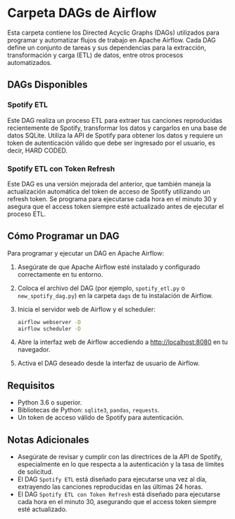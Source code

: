 # Carpeta DAGs de Airflow

Esta carpeta contiene los Directed Acyclic Graphs (DAGs) utilizados para programar y automatizar flujos de trabajo en Apache Airflow. Cada DAG define un conjunto de tareas y sus dependencias para la extracción, transformación y carga (ETL) de datos, entre otros procesos automatizados.

## DAGs Disponibles

### Spotify ETL

Este DAG realiza un proceso ETL para extraer tus canciones reproducidas recientemente de Spotify, transformar los datos y cargarlos en una base de datos SQLite. Utiliza la API de Spotify para obtener los datos y requiere un token de autenticación válido que debe ser ingresado por el usuario, es decir, HARD CODED.

### Spotify ETL con Token Refresh

Este DAG es una versión mejorada del anterior, que también maneja la actualización automática del token de acceso de Spotify utilizando un refresh token. Se programa para ejecutarse cada hora en el minuto 30 y asegura que el access token siempre esté actualizado antes de ejecutar el proceso ETL.

## Cómo Programar un DAG

Para programar y ejecutar un DAG en Apache Airflow:

1. Asegúrate de que Apache Airflow esté instalado y configurado correctamente en tu entorno.
2. Coloca el archivo del DAG (por ejemplo, `spotify_etl.py` o `new_spotify_dag.py`) en la carpeta `dags` de tu instalación de Airflow.
3. Inicia el servidor web de Airflow y el scheduler:

    ```sh
    airflow webserver -D
    airflow scheduler -D
    ```

4. Abre la interfaz web de Airflow accediendo a [http://localhost:8080](http://localhost:8080) en tu navegador.
5. Activa el DAG deseado desde la interfaz de usuario de Airflow.

## Requisitos

- Python 3.6 o superior.
- Bibliotecas de Python: `sqlite3`, `pandas`, `requests`.
- Un token de acceso válido de Spotify para autenticación.

## Notas Adicionales

- Asegúrate de revisar y cumplir con las directrices de la API de Spotify, especialmente en lo que respecta a la autenticación y la tasa de límites de solicitud.
- El DAG `Spotify ETL` está diseñado para ejecutarse una vez al día, extrayendo las canciones reproducidas en las últimas 24 horas.
- El DAG `Spotify ETL con Token Refresh` está diseñado para ejecutarse cada hora en el minuto 30, asegurando que el access token siempre esté actualizado.

